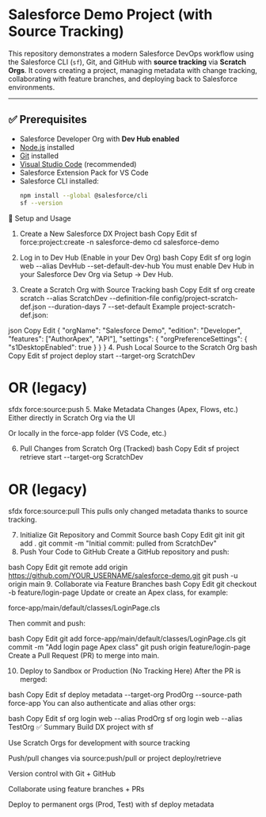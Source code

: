 # Salesforce Demo Project (with Source Tracking)

This repository demonstrates a modern Salesforce DevOps workflow using the Salesforce CLI (`sf`), Git, and GitHub with **source tracking** via **Scratch Orgs**. It covers creating a project, managing metadata with change tracking, collaborating with feature branches, and deploying back to Salesforce environments.

---

## ✅ Prerequisites

- Salesforce Developer Org with **Dev Hub enabled**
- [Node.js](https://nodejs.org/en) installed
- [Git](https://git-scm.com/) installed  
- [Visual Studio Code](https://code.visualstudio.com/) (recommended)
- Salesforce Extension Pack for VS Code
- Salesforce CLI installed:
  ```bash
  npm install --global @salesforce/cli
  sf --version
🚀 Setup and Usage
1. Create a New Salesforce DX Project
bash
Copy
Edit
sf force:project:create -n salesforce-demo
cd salesforce-demo
2. Log in to Dev Hub (Enable in your Dev Org)
bash
Copy
Edit
sf org login web --alias DevHub --set-default-dev-hub
You must enable Dev Hub in your Salesforce Dev Org via Setup → Dev Hub.

3. Create a Scratch Org with Source Tracking
bash
Copy
Edit
sf org create scratch --alias ScratchDev --definition-file config/project-scratch-def.json --duration-days 7 --set-default
Example project-scratch-def.json:

json
Copy
Edit
{
  "orgName": "Salesforce Demo",
  "edition": "Developer",
  "features": ["AuthorApex", "API"],
  "settings": {
    "orgPreferenceSettings": {
      "s1DesktopEnabled": true
    }
  }
}
4. Push Local Source to the Scratch Org
bash
Copy
Edit
sf project deploy start --target-org ScratchDev
# OR (legacy)
sfdx force:source:push
5. Make Metadata Changes (Apex, Flows, etc.)
Either directly in Scratch Org via the UI

Or locally in the force-app folder (VS Code, etc.)

6. Pull Changes from Scratch Org (Tracked)
bash
Copy
Edit
sf project retrieve start --target-org ScratchDev
# OR (legacy)
sfdx force:source:pull
This pulls only changed metadata thanks to source tracking.

7. Initialize Git Repository and Commit Source
bash
Copy
Edit
git init
git add .
git commit -m "Initial commit: pulled from ScratchDev"
8. Push Your Code to GitHub
Create a GitHub repository and push:

bash
Copy
Edit
git remote add origin https://github.com/YOUR_USERNAME/salesforce-demo.git
git push -u origin main
9. Collaborate via Feature Branches
bash
Copy
Edit
git checkout -b feature/login-page
Update or create an Apex class, for example:

force-app/main/default/classes/LoginPage.cls

Then commit and push:

bash
Copy
Edit
git add force-app/main/default/classes/LoginPage.cls
git commit -m "Add login page Apex class"
git push origin feature/login-page
Create a Pull Request (PR) to merge into main.

10. Deploy to Sandbox or Production (No Tracking Here)
After the PR is merged:

bash
Copy
Edit
sf deploy metadata --target-org ProdOrg --source-path force-app
You can also authenticate and alias other orgs:

bash
Copy
Edit
sf org login web --alias ProdOrg
sf org login web --alias TestOrg
✅ Summary
Build DX project with sf

Use Scratch Orgs for development with source tracking

Push/pull changes via source:push/pull or project deploy/retrieve

Version control with Git + GitHub

Collaborate using feature branches + PRs

Deploy to permanent orgs (Prod, Test) with sf deploy metadata
